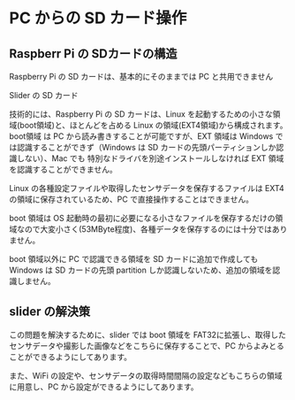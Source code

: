 # PC からの SD カード操作

## Raspberr Pi の SDカードの構造

Raspberry Pi の SD カードは、基本的にそのままでは PC と共用できません

Slider の SD カード

技術的には、Raspberry Pi の SD カードは、Linux を起動するための小さな領域(boot領域)と、ほとんどを占める Linux の領域(EXT4領域)から構成されます。
boot領域 は PC から読み書きすることが可能ですが、EXT 領域は Windows では認識することができず（Windows は SD カードの先頭パーティションしか認識しない）、Mac でも 特別なドライバを別途インストールしなければ EXT 領域を認識することができません。

Linux の各種設定ファイルや取得したセンサデータを保存するファイルは EXT4 の領域に保存されているため、PC で直接操作することはできません。

boot 領域は OS 起動時の最初に必要になる小さなファイルを保存するだけの領域なので大変小さく(53MByte程度)、各種データを保存するのには十分ではありません。

boot 領域以外に PC で認識できる領域を SD カードに追加で作成しても Windows は SD カードの先頭 partition しか認識しないため、追加の領域を認識しません。

## slider の解決策

この問題を解決するために、slider では boot 領域を FAT32に拡張し、取得したセンサデータや撮影した画像などをこちらに保存することで、PC からよみとることができるようにしてあります。

また、WiFi の設定や、センサデータの取得時間間隔の設定などもこちらの領域に用意し、PC から設定ができるようにしてあります。
